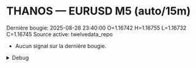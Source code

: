 # THANOS — EURUSD M5 (auto/15m)
Dernière bougie: 2025-08-28 23:40:00  O=1.16742  H=1.16755  L=1.16732  C=1.16745
Source active: twelvedata_repo

- Aucun signal sur la dernière bougie.

<details><summary>Debug</summary>

- TD_API_KEY manquant.

</details>